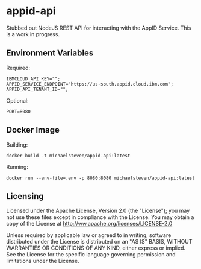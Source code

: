 # appid-api
Stubbed out NodeJS REST API for interacting with the AppID Service. This is a work in progress.

## Environment Variables
Required:
```
IBMCLOUD_API_KEY="";
APPID_SERVICE_ENDPOINT="https://us-south.appid.cloud.ibm.com";
APPID_API_TENANT_ID="";
```

Optional:
```
PORT=8080
```

## Docker Image
Building:
```
docker build -t michaelsteven/appid-api:latest
```

Running:
```
docker run --env-file=.env -p 8080:8080 michaelsteven/appid-api:latest
```

## Licensing
Licensed under the Apache License, Version 2.0 (the "License"); you may not use these files except in compliance with the License. You may obtain a copy of the License at http://ww.apache.org/licenses/LICENSE-2.0

Unless required by applicable law or agreed to in writing, software distributed under the License is distributed on an "AS IS" BASIS, WITHOUT WARRANTIES OR CONDITIONS OF ANY KIND, either express or implied. See the License for the specific language governing permission and limitations under the License.
